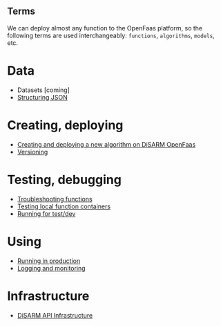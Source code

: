 ## Terms
We can deploy almost any function to the OpenFaas platform, so the following terms are used interchangeably: `functions`, `algorithms`, `models`, etc.

# Data
- Datasets [coming]
- [Structuring JSON](https://github.com/disarm-platform/functions-for-openfaas/wiki/Structuring-JSON)

# Creating, deploying
- [Creating and deploying a new algorithm on DiSARM OpenFaas](https://github.com/disarm-dev/functions-for-openfaas/wiki/Creating-and-deploying-a-new-algorithm-on-DiSARM-OpenFaas)
- [Versioning](https://github.com/disarm-platform/functions-for-openfaas/wiki/Versioning-algos)

# Testing, debugging
- [Troubleshooting functions](https://github.com/disarm-dev/functions-for-openfaas/wiki/Troubleshooting-functions)
- [Testing local function containers](https://github.com/disarm-dev/functions-for-openfaas/wiki/Testing-a-function-locally)
- [Running for test/dev](https://github.com/disarm-platform/functions-for-openfaas/wiki/Running-deployed-functions-for-development-and-testing)

# Using
- [Running in production](https://github.com/disarm-platform/functions-for-openfaas/wiki/Running-deployed-functions-in-production)
- [Logging and monitoring](https://github.com/disarm-platform/functions-for-openfaas/wiki/Logging,-monitoring)


# Infrastructure
- [DiSARM API Infrastructure](https://github.com/disarm-platform/functions-for-openfaas/wiki/DiSARM-API-Infrastructure)